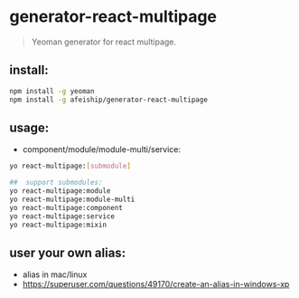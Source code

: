 # generator-react-multipage 
> Yeoman generator for react multipage.

## install:
```bash
npm install -g yeoman
npm install -g afeiship/generator-react-multipage
```

## usage:
+ component/module/module-multi/service:
```bash
yo react-multipage:[submodule]

##  support submodules:
yo react-multipage:module
yo react-multipage:module-multi
yo react-multipage:component
yo react-multipage:service
yo react-multipage:mixin
```

## user your own alias:
+ alias in mac/linux
+ https://superuser.com/questions/49170/create-an-alias-in-windows-xp


